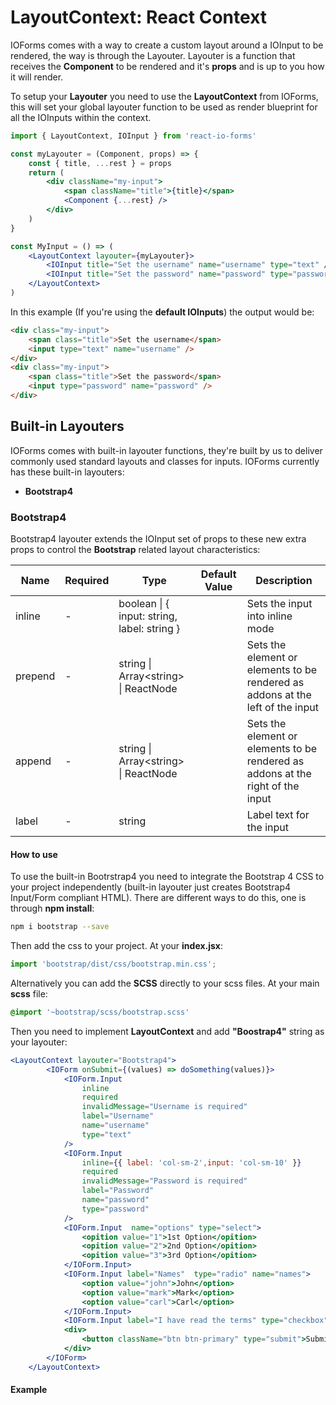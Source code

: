 # LayoutContext: React Context

IOForms comes with a way to create a custom layout around a IOInput to be rendered, the way is through the Layouter. Layouter is a function that receives the **Component** to be rendered and it's **props** and is up to you how it will render.

To setup your **Layouter** you need to use the **LayoutContext** from IOForms, this will set your global layouter function to be used as render blueprint for all the IOInputs within the context.

```jsx
import { LayoutContext, IOInput } from 'react-io-forms'

const myLayouter = (Component, props) => {
    const { title, ...rest } = props 
    return (
        <div className="my-input">
            <span className="title">{title}</span>
            <Component {...rest} />
        </div>
    )
}

const MyInput = () => (
    <LayoutContext layouter={myLayouter}>
        <IOInput title="Set the username" name="username" type="text" />
        <IOInput title="Set the password" name="password" type="password" />
    </LayoutContext>
)
```

In this example (If you're using the **default IOInputs**) the output would be:

```html
<div class="my-input">
    <span class="title">Set the username</span>
    <input type="text" name="username" />
</div>
<div class="my-input">
    <span class="title">Set the password</span>
    <input type="password" name="password" />
</div>
```

## Built-in Layouters
IOForms comes with built-in layouter functions, they're built by us to deliver commonly used standard layouts and classes for inputs. IOForms currently has these built-in layouters:
- **Bootstrap4**
<!-- - **Material** -->

### Bootstrap4
Bootstrap4 layouter extends the IOInput set of props to these new extra props to control the **Bootstrap** related layout characteristics:

| Name    | Required | Type                                        | Default Value | Description                                                                     |
|---------|----------|---------------------------------------------|---------------|---------------------------------------------------------------------------------|
| inline  | -        | boolean \| { input: string, label: string } |               | Sets the input into inline mode                                                 |
| prepend | -        | string \| Array\<string\> \| ReactNode                         |               | Sets the element or elements to be rendered as addons at the left of the input  |
| append  | -        | string \| Array\<string\> \| ReactNode                         |               | Sets the element or elements to be rendered as addons at the right of the input |
| label   | -        | string                                      |               | Label text for the input                                                        |                                                      |

#### How to use
To use the built-in Bootrstrap4 you need to integrate the Bootstrap 4 CSS to your project independently (built-in layouter just creates Bootstrap4 Input/Form compliant HTML). There are different ways to do this, one is through **npm install**:

```bash
npm i bootstrap --save
```
Then add the css to your project. At your **index.jsx**:
```jsx
import 'bootstrap/dist/css/bootstrap.min.css';
```
Alternatively you can add the **SCSS** directly to your scss files. At your main **scss** file:
```css
@import '~bootstrap/scss/bootstrap.scss'
```

Then you need to implement **LayoutContext** and add **"Boostrap4"** string as your layouter:

```jsx
<LayoutContext layouter="Bootstrap4">
        <IOForm onSubmit={(values) => doSomething(values)}>
            <IOForm.Input 
                inline 
                required
                invalidMessage="Username is required"
                label="Username"
                name="username"
                type="text"
            />
            <IOForm.Input 
                inline={{ label: 'col-sm-2',input: 'col-sm-10' }} 
                required
                invalidMessage="Password is required"
                label="Password"
                name="password"
                type="password"
            />
            <IOForm.Input  name="options" type="select">
                <opition value="1">1st Option</opition>
                <opition value="2">2nd Option</opition>
                <opition value="3">3rd Option</opition>
            </IOForm.Input>
            <IOForm.Input label="Names"  type="radio" name="names">
                <option value="john">John</option>
                <option value="mark">Mark</option>
                <option value="carl">Carl</option>
            </IOForm.Input>
            <IOForm.Input label="I have read the terms" type="checkbox" name="terms" />
            <div>
                <button className="btn btn-primary" type="submit">Submit</button>
            </div>
        </IOForm>
    </LayoutContext>
```


#### Example


<!-- STORY -->

<!-- PROPS -->